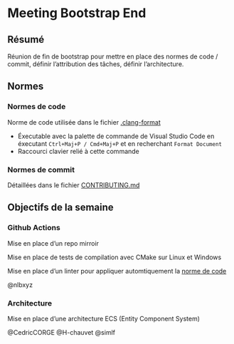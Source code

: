 # Meeting Bootstrap End

## Résumé

Réunion de fin de bootstrap pour mettre en place des normes de code / commit, définir l’attribution des tâches, définir l’architecture.

## Normes

### Normes de code

Norme de code utilisée dans le fichier [.clang-format](https://github.com/JohanCDev/Bomberman/blob/master/.clang-format)

- Éxecutable avec la palette de commande de Visual Studio Code en éxecutant `Ctrl+Maj+P / Cmd+Maj+P` et en recherchant `Format Document`
- Raccourci clavier relié à cette commande

### Normes de commit

Détaillées dans le fichier [CONTRIBUTING.md](https://github.com/JohanCDev/Bomberman/blob/master/CONTRIBUTING.md)

## Objectifs de la semaine

### Github Actions

Mise en place d’un repo mirroir

Mise en place de tests de compilation avec CMake sur Linux et Windows

Mise en place d’un linter pour appliquer automtiquement la [norme de code](https://github.com/JohanCDev/Bomberman/blob/master/meetings/09-05-22_17-30.md#normes-de-code)

@nlbxyz

### Architecture

Mise en place d’une architecture ECS (Entity Component System)

@CedricCORGE @H-chauvet @simlf
